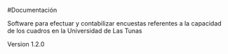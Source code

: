 #Documentación

Software para efectuar y contabilizar encuestas referentes a la capacidad de los cuadros en la Universidad de Las Tunas

Version 1.2.0